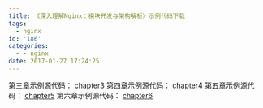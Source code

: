 ```yaml
---
title: 《深入理解Nginx：模块开发与架构解析》示例代码下载
tags:
  - nginx
id: '186'
categories:
  - - nginx
date: 2017-01-27 17:24:25
---
```


第三章示例源代码： [chapter3](http://www.taohui.pub/wp-content/uploads/2017/01/chapter3-1-1.zip) 第四章示例源代码： [chapter4](http://www.taohui.pub/wp-content/uploads/2017/01/chapter4-1-1.zip) 第五章示例源代码： [chapter5](http://www.taohui.pub/wp-content/uploads/2017/01/chapter5-1-1.zip) 第六章示例源代码： [chapter6](http://www.taohui.pub/wp-content/uploads/2017/01/chapter6-1-1.zip)